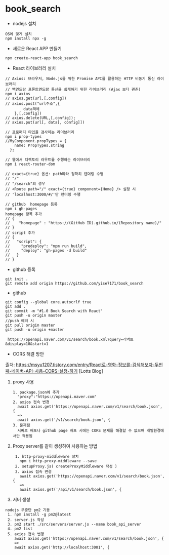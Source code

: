 # book_search

- nodejs 설치

```
OS에 맞게 설치
npm install npx -g
```

- 새로운 React APP 만들기

```
npx create-react-app book_search
```

- React 라이브러리 설치

```
// Axios: 브라우저, Node.js를 위한 Promise API를 활용하는 HTTP 비동기 통신 라이브러리
// 백엔드랑 프론트엔드랑 통신을 쉽게하기 위한 라이브러리 (Ajax 보다 괜춘)
npm i axios
// axios.get(url,[,config])
// axios.post("url주소",{
    	data객체
    },[,config])
// axios.delete(URL,[,config]);
// axios.put(url[, data[, config]])
```

```
// 프로퍼티 타입을 검사하는 라이브러리
npm i prop-types
//MyComponent.propTypes = {
    name: PropTypes.string
  };
```

```
// 웹에서 디렉토리 라우트를 수행하는 라이브러리
npm i react-router-dom

// exact={true} 옵션: path따라 정확히 렌더링 수행
// "/"
// "/search"의 경우
// <Route path="/" exact={true} component={Home} /> 설정 시
// 'localhost:3000/#/'만 랜더링 수행
```

```
// github  homepage 등록
npm i gh-pages
homepage 항목 추가
// {
//    "homepage" : "https://(GitHub ID).github.io/(Repository name)/"
// }
// script 추가
// {
//   "script": {
//     "predeploy": "npm run build",
//     "deploy": "gh-pages -d build"
//   }
// }
```

- github 등록

```
git init .
git remote add origin https://github.com/yise7171/book_search

```

- github

```
git config --global core.autocrlf true
git add .
git commit -m "#1.0 Book Search with React"
git push -u origin master
//push 에러 시
git pull origin master
git push -u origin +master
```

```
 https://openapi.naver.com/v1/search/book.xml?query=리액트&display=10&start=1
```

- CORS 해결 방안

출처: https://msyu1207.tistory.com/entry/React로-영화-정보를-검색해보자-두번째-네이버-API-사용-CORS-설정-하기 [Lotts Blog]

1. proxy 사용

   ```
   1. package.json에 추가
     "proxy":"https://openapi.naver.com"
   2. axios 접속 변경
     await axios.get('https://openapi.naver.com/v1/search/book.json', {
     =>
     await axios.get('/v1/search/book.json', {
   3. 문제점
     서버로 배포나 github page 배포 시에는 CORS 문제를 해결할 수 없으며 개발환경에서만 적용됨
   ```

2. Proxy server를 같이 생성하여 사용하는 방법

   ```
    1. http-proxy-middleware 설치
      npm i http-proxy-middleware --save
    2. setupProxy.js( createProxyMiddleware 작성 )
    3. axios 접속 변경
      await axios.get('https://openapi.naver.com/v1/search/book.json', {
      =>
      await axios.get('/api/v1/search/book.json', {
   ```

3. 서버 생성

```
nodejs 무중단 pm2 기동
 1. npm install -g pm2@latest
 2. server.js 작성
 3. pm2 start ./src/servers/server.js --name book_api_server
 4. pm2 list
 5. axios 접속 변경
    await axios.get('https://openapi.naver.com/v1/search/book.json', {
    =>
    await axios.get('http://localhost:3001', {
```
